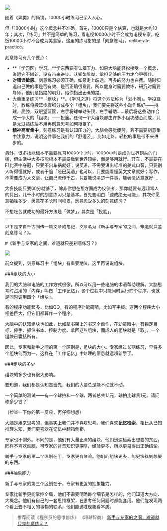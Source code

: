 ![](http://upload-images.jianshu.io/upload_images/197369-8e236c67dc43d312.jpg?imageMogr2/auto-orient/strip%7CimageView2/2/w/1240)

随着《异类》的畅销，10000小时练习已深入人心。

但「10000小时」这个概念并不准确。首先，10000只是个估算，也就是大约10年；其次，「练习」并不是简单的练习，看电视10000小时不会成为电视专家，吃饭10000小时不会成为美食家，这里的练习指的是「刻意练习」，deliberate practice。

刻意练习有几个要点：

- **「学习区」学习。**学东西要有认知压力。如果大脑能轻松接受一个概念，说明它不够新，没有带来进步。认知如肌肉，承担足够的压力才会更强壮。
- **对错误敏感**。刻意练习必须正确，如果走上歧途，再多的努力也白费。随时知道自己做的事是否有效、是否正确很重要，所以健身时需要教练，研究时需要导师，他们是指路的明灯，给你指出正确的路。
- 大量重复练习**「组块」**。《学习之道》将这个方法称为「划小圈」。学投篮时，教练将投篮步骤细分成多个「组块」，我们要先将这些小动作练好——持球，屈膝，双眼望篮筐，右手将球举过头顶，左手辅助……最后将这些动作合成一个大的「组块」——投篮。任何一个大组块都由许多小组块结合而成，只是太过熟练后不用再刻意思考如何衔接了。
- **精神高度集中**。刻意练习是有认知压力的，大脑会感觉疲劳。若不需要刻意集中注意力，说明这件事在我们的「舒适区」，比如走路。轻松的事是带不来进步的。

另外，很多技能根本不需要练习10000个小时。10000小时是成为世界顶尖的门槛，但生活中大多技能根本不需要做到世界顶尖，而是够用就行。开车，不需要在F1比赛中夺冠，只要不出车祸就好；说英语，不需要讲出标准的美式口音，只要别人听得懂就好，或者干脆「哑巴英语」也可以，只要能看懂英文文章就好；写作，不需要成为大文豪，让自己流传千古，只要能说清楚一件事，能表情达意就好……

大多技能只要60分就够了，除非你想在那方面成为佼佼者，那你就要有远超常人的付出，几千小时的刻意练习只是基本。首先要明白「速成绝无可能」，其次你愿意牺牲多少，愿意花多长时间积累，愿意忍受多久的刻意练习？

不想吃苦就成功的最好方法是「做梦」，其次是「投胎」。

---

以下是来自千古刘传一篇文章的笔记，文章名为《新手与专家的之间，难道就只差刻意练习？》。

#《新手与专家的之间，难道就只差刻意练习？》


![](http://upload-images.jianshu.io/upload_images/197369-be8556348656f375.jpg?imageMogr2/auto-orient/strip%7CimageView2/2/w/1240)

前文提到，刻意练习中「组块」有重要地位，这里再说说组块。

###组块的大小

我们的大脑和电脑的工作方式很像，所以可以用一些电脑的术语帮助理解。大脑思考时占用的「内存」叫做「工作记忆」，这个过程中只能同时运行四个程序，也就是同时调用四个「组块」。

有的程序功能繁多，比如QQ，有的程序功能简陋，比如写字板。这两个程序大小相差巨大，但它们都算作一个程序。

大脑中的认知组块也如此，比如拿书架上的书这个动作，在幼童眼中，有锁定目标、伸手、抓住书本、控制力度、拿回这些组块，而成人的组块就是「取」，一个组块已囊括所有。

因此，专家和新手之间的第一个区别是，组块的大小。专家经过长期练习，早将多个组块何而为一，这样在「工作记忆」中处理的信息就远超新手了。

###组块的多少

组块的多少也有很大影响。

要知道，我们都是认知吝啬鬼，我们的大脑总是能不动就不动。

一个简单的测试——有一个球拍和一个球，两者总共1.1元，球拍比球贵1元。请问球多少钱？

（检查一下你的第一反应，再仔细想想）

大脑是用来思考的，但事实上我们并不喜欢思考。我们喜欢**记忆检索**。相比从已知推理未知，我们更喜欢在记忆中翻箱倒柜。

专家也不例外。不同的是，他们有大量正确的组块，他们迅速检索出想要的东西。同样不喜欢动脑，可专家的背景知识更深厚，经验更多，所以更易得出正确结论。

新手与专家的第二个区别在于，专家更有经验。他们的组块更多，能更快找到想要的东西。

###抽象能力

新手与专家的第三个区别在于，专家有更强的抽象能力。

专家比新手更能掌控全局，他们不需要明确每个细节是怎样的，他们知道大方向、大概念。他们有自己的一套思维框架，在思考任何问题时都能套用。他们能发现两个看上去不相关的事物的联系，他们能透过现象看本质。

> 推荐阅读《程序员的思维修炼》
> 《超越智商》
> [新手与专家的之间，难道就只差刻意练习？](http://www.jianshu.com/p/f47b3a7f59b8)
